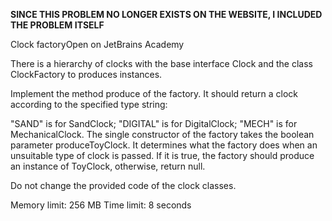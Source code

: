 ******SINCE THIS PROBLEM NO LONGER EXISTS ON THE WEBSITE, I INCLUDED THE PROBLEM ITSELF******


Clock factoryOpen on JetBrains Academy

There is a hierarchy of clocks with the base interface Clock and the class ClockFactory to produces instances.

Implement the method produce of the factory. It should return a clock according to the specified type string:

"SAND" is for SandClock;
"DIGITAL" is for DigitalClock;
"MECH" is for MechanicalClock.
The single constructor of the factory takes the boolean parameter produceToyClock. It determines what the factory does when an unsuitable type of clock is passed. If it is true, the factory should produce an instance of ToyClock, otherwise, return null.

Do not change the provided code of the clock classes.



Memory limit: 256 MB
Time limit: 8 seconds
